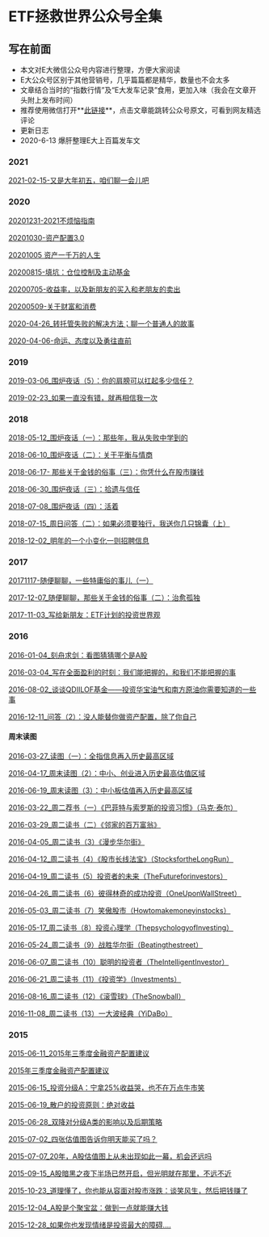 # ETF拯救世界公众号全集



## 写在前面

- 本文对E大微信公众号内容进行整理，方便大家阅读
- E大公众号区别于其他营销号，几乎篇篇都是精华，数量也不会太多
- 文章结合当时的“指数行情”及“E大发车记录”食用，更加入味（我会在文章开头附上发布时间）
- 推荐使用微信打开**[此链接](https://link.zhihu.com/?target=https%3A//h5.clewm.net/%3Furl%3Dh.qr61.cn%252Fouoyrp%252FqjyNY91%26hasredirect%3D1)**，点击文章能跳转公众号原文，可看到网友精选评论
- 更新日志
- 2020-6-13 爆肝整理E大上百篇发车文



### 2021

[2021-02-15-又是大年初五，咱们聊一会儿吧](https://mp.weixin.qq.com/s/ZWfgFxuPK114NT76l23tnw)

### 2020

[20201231-2021不烦恼指南](ETF%E6%8B%AF%E6%95%91%E4%B8%96%E7%95%8C%E5%85%AC%E4%BC%97%E5%8F%B7%E5%85%A8%E9%9B%86%20efaa0de5090644529bc2acffa195a699/20201230-2021%E4%B8%8D%E7%83%A6%E6%81%BC%E6%8C%87%E5%8D%97%205d2045cc01b24167b46f3a52e04a40cf.md)



[20201030-资产配置3.0](ETF%E6%8B%AF%E6%95%91%E4%B8%96%E7%95%8C%E5%85%AC%E4%BC%97%E5%8F%B7%E5%85%A8%E9%9B%86%20efaa0de5090644529bc2acffa195a699/20201030-%E8%B5%84%E4%BA%A7%E9%85%8D%E7%BD%AE3%200%20b0b3f11b36b9442eb4b5995c7ffab531.md)

[20201005 资产一千万的人生](ETF%E6%8B%AF%E6%95%91%E4%B8%96%E7%95%8C%E5%85%AC%E4%BC%97%E5%8F%B7%E5%85%A8%E9%9B%86%20efaa0de5090644529bc2acffa195a699/20201005%20%E8%B5%84%E4%BA%A7%E4%B8%80%E5%8D%83%E4%B8%87%E7%9A%84%E4%BA%BA%E7%94%9F%2089a02206541a4773a355b290cbc23b84.md)



[20200815-填坑：仓位控制及主动基金](ETF%E6%8B%AF%E6%95%91%E4%B8%96%E7%95%8C%E5%85%AC%E4%BC%97%E5%8F%B7%E5%85%A8%E9%9B%86%20efaa0de5090644529bc2acffa195a699/20200815-%E5%A1%AB%E5%9D%91%EF%BC%9A%E4%BB%93%E4%BD%8D%E6%8E%A7%E5%88%B6%E5%8F%8A%E4%B8%BB%E5%8A%A8%E5%9F%BA%E9%87%91%20e1dee94b04dc402680b0c9334ef0cc2d.md)

[20200705-收益率，以及新朋友的买入和老朋友的卖出](ETF%E6%8B%AF%E6%95%91%E4%B8%96%E7%95%8C%E5%85%AC%E4%BC%97%E5%8F%B7%E5%85%A8%E9%9B%86%20efaa0de5090644529bc2acffa195a699/20200705-%E6%94%B6%E7%9B%8A%E7%8E%87%EF%BC%8C%E4%BB%A5%E5%8F%8A%E6%96%B0%E6%9C%8B%E5%8F%8B%E7%9A%84%E4%B9%B0%E5%85%A5%E5%92%8C%E8%80%81%E6%9C%8B%E5%8F%8B%E7%9A%84%E5%8D%96%E5%87%BA%203cf60adb875443dd831f859b409a5763.md)

[20200509-关于财富和消费](ETF%E6%8B%AF%E6%95%91%E4%B8%96%E7%95%8C%E5%85%AC%E4%BC%97%E5%8F%B7%E5%85%A8%E9%9B%86%20efaa0de5090644529bc2acffa195a699/20200509-%E5%85%B3%E4%BA%8E%E8%B4%A2%E5%AF%8C%E5%92%8C%E6%B6%88%E8%B4%B9%20cce8f39b7a1d4fe49723eb2e1508d709.md)



[2020-04-26_转托管失败的解决方法；聊一个普通人的故事](https://link.zhihu.com/?target=https%3A//mp.weixin.qq.com/s/9yNjbgacYmR8dN2qoCM7ig)

[2020-04-06-命运、态度以及勇往直前](ETF%E6%8B%AF%E6%95%91%E4%B8%96%E7%95%8C%E5%85%AC%E4%BC%97%E5%8F%B7%E5%85%A8%E9%9B%86%20efaa0de5090644529bc2acffa195a699/0406-%E5%91%BD%E8%BF%90%E3%80%81%E6%80%81%E5%BA%A6%E4%BB%A5%E5%8F%8A%E5%8B%87%E5%BE%80%E7%9B%B4%E5%89%8D%20e352b36ac6eb47bc98d01e226f8d6aad.md)

### 2019

[2019-03-06_围炉夜话（5）：你的肩膀可以扛起多少信任？](https://link.zhihu.com/?target=https%3A//mp.weixin.qq.com/s/eRG-b_Npa4ENiOXvDzGvYg)



[2019-02-23_如果一直没有错，就再相信我一次](https://link.zhihu.com/?target=https%3A//mp.weixin.qq.com/s/ZXH3NGqJNPBtEszvMghDBw)



### 2018

[2018-05-12_围炉夜话（一）：那些年，我从失败中学到的](https://link.zhihu.com/?target=https%3A//mp.weixin.qq.com/s/s8-eDI0W6LOdynC1chuc6A)

[2018-06-10_围炉夜话（二）：关于平衡与情商](https://link.zhihu.com/?target=https%3A//mp.weixin.qq.com/s/mu6AnTCGRokkqsSDU55DzQ)

[2018-06-17- 那些关于金钱的俗事（三）：你凭什么在股市赚钱](ETF%E6%8B%AF%E6%95%91%E4%B8%96%E7%95%8C%E5%85%AC%E4%BC%97%E5%8F%B7%E5%85%A8%E9%9B%86%20efaa0de5090644529bc2acffa195a699/20180617-%20%E9%82%A3%E4%BA%9B%E5%85%B3%E4%BA%8E%E9%87%91%E9%92%B1%E7%9A%84%E4%BF%97%E4%BA%8B%EF%BC%88%E4%B8%89%EF%BC%89%EF%BC%9A%E4%BD%A0%E5%87%AD%E4%BB%80%E4%B9%88%E5%9C%A8%E8%82%A1%E5%B8%82%E8%B5%9A%E9%92%B1%200b0f93b0b9ca49eb9c3b762936feed26.md)

[2018-06-30_围炉夜话（三）：拾遗与信任](https://link.zhihu.com/?target=https%3A//mp.weixin.qq.com/s/ZPI9eUIYDfcek78lkW0Eow)

[2018-07-08_围炉夜话（四）：活着](https://link.zhihu.com/?target=https%3A//mp.weixin.qq.com/s/504ccIbmbBLz517BBIPTmA)

[2018-07-15_周日问答（二）：如果必须要独行，我送你几只锦囊（上）](https://link.zhihu.com/?target=https%3A//mp.weixin.qq.com/s/hMzOwNpMpp8dlf5CeNnFKA)

[2018-12-02_明年的一个小变化一则招聘信息](https://link.zhihu.com/?target=https%3A//mp.weixin.qq.com/s/2E7Pt12N_EPS4oE9ibiGmA)

### 2017



[20171117-随便聊聊，一些特庸俗的事儿（一）](ETF%E6%8B%AF%E6%95%91%E4%B8%96%E7%95%8C%E5%85%AC%E4%BC%97%E5%8F%B7%E5%85%A8%E9%9B%86%20efaa0de5090644529bc2acffa195a699/20171117-%E9%9A%8F%E4%BE%BF%E8%81%8A%E8%81%8A%EF%BC%8C%E4%B8%80%E4%BA%9B%E7%89%B9%E5%BA%B8%E4%BF%97%E7%9A%84%E4%BA%8B%E5%84%BF%EF%BC%88%E4%B8%80%EF%BC%89%20b823745471344d798f8151711fefc58e.md)

[2017-12-07_随便聊聊，那些关于金钱的俗事（二）：治愈孤独](https://link.zhihu.com/?target=https%3A//mp.weixin.qq.com/s%3Fsrc%3D11%26timestamp%3D1590820229%26ver%3D2369%26signature%3DxxSZuWP9l9ucy3i88B4WGmWjCGVrZgQt1Wtpsp69E5rEEi20Q-dUFwvDP01pRgKJ4WDqgf1QBzWQ529Qsph0-lHEww7dyKdgA0B94FkHnmTxlXWRrvhCpUnS-sjZLQgq%26new%3D1)



[2017-11-03_写给新朋友：ETF计划的投资世界观](https://link.zhihu.com/?target=https%3A//mp.weixin.qq.com/s/rX_JNckpX2DQTgmYaXKBRw)



### 2016


[2016-01-04_刻舟求剑：看图猜猜哪个是A股](https://link.zhihu.com/?target=https%3A//mp.weixin.qq.com/s/m06_tDyZqkfJmHzAIClPEQ)

[2016-03-04_写在全面盈利的时刻：我们能把握的，和我们不能把握的事](https://link.zhihu.com/?target=https%3A//mp.weixin.qq.com/s/5cVlXDMrOs2XmNEAdGLZFg)

[2016-08-02_谈谈QDIILOF基金——投资华宝油气和南方原油你需要知道的一些事](https://link.zhihu.com/?target=https%3A//mp.weixin.qq.com/s/oJZT6a8GIZXALh2TZnWjSA)

[2016-12-11_问答（2）：没人能替你做资产配置，除了你自己](https://link.zhihu.com/?target=https%3A//mp.weixin.qq.com/s/Ps3M4uTL4NW7Vv9GOvGx_A)

#### **周末读图**

[2016-03-27_读图（一）：全指信息再入历史最高区域](https://link.zhihu.com/?target=https%3A//mp.weixin.qq.com/s%3Fsrc%3D3%26timestamp%3D1590819978%26ver%3D1%26signature%3DYx-4%2ANIasakphM%2Ahd5V60TQJdKYMVUeXsUX8TIh%2Amv8G0RdVk1Uu3wQJYvxknJb4YQ0CbC9qMmDVFLhcyvsERkrcn6rlYrg7Np-7BnTTveJTigwsNCG-XzkXWaFzkgcdPkK9VY9i89Af0j7DjKlOrw%3D%3D)

[2016-04-17_周末读图（2）：中小、创业进入历史最高估值区域](https://link.zhihu.com/?target=https%3A//mp.weixin.qq.com/s/74CFCml9ix0Lz5DilwuQnw)

[2016-06-19_周末读图（3）：中小板估值再入历史最高区域](https://link.zhihu.com/?target=https%3A//mp.weixin.qq.com/s/P6omarzyqAovhcgvCX35kA)

[2016-03-22_周二荐书（一）《巴菲特与索罗斯的投资习惯》（马克·泰尔）](https://link.zhihu.com/?target=https%3A//mp.weixin.qq.com/s/RBwWauZqzHkwYDlrMDJ1Qw)

[2016-03-29_周二读书（二）《邻家的百万富翁》](https://link.zhihu.com/?target=https%3A//mp.weixin.qq.com/s/PvnIhjKZs7Z60qP-7ROV6w)

[2016-04-05_周二读书（3）《漫步华尔街》](https://link.zhihu.com/?target=https%3A//mp.weixin.qq.com/s/c-_ayIltzRjG5gGroF71CQ)

[2016-04-12_周二读书（4）《股市长线法宝》（StocksfortheLongRun）](https://link.zhihu.com/?target=https%3A//mp.weixin.qq.com/s/bf1TWZuG2DpU6p1Mp3I8bA)

[2016-04-19_周二读书（5）投资者的未来（TheFutureforinvestors）](https://link.zhihu.com/?target=https%3A//mp.weixin.qq.com/s/gqrqD3FxZEoIaIgMbu3oJQ)

[2016-04-26_周二读书（6）彼得林奇的成功投资（OneUponWallStreet）](https://link.zhihu.com/?target=https%3A//mp.weixin.qq.com/s/uUSfQwp9-QNIWRNY0ibeEw)

[2016-05-03_周二读书（7）笑傲股市（Howtomakemoneyinstocks）](https://link.zhihu.com/?target=https%3A//mp.weixin.qq.com/s/0yYzihkfhm_3Yil-HixRUw)

[2016-05-17_周二读书（8）投资心理学（ThepsychologyofInvesting）](https://link.zhihu.com/?target=https%3A//mp.weixin.qq.com/s/O_kgkR-L3CZ_xuIYNxUo5A)

[2016-05-24_周二读书（9）战胜华尔街（Beatingthestreet）](https://link.zhihu.com/?target=https%3A//mp.weixin.qq.com/s/oC1OAF9Bp60KftGpdZdE3A)

[2016-06-07_周二读书（10）聪明的投资者（TheIntelligentInvestor）](https://link.zhihu.com/?target=https%3A//mp.weixin.qq.com/s/WUsGXX2MSD33d_ctbQrMhg)

[2016-06-21_周二读书（11）《投资学》（Investments）](https://link.zhihu.com/?target=https%3A//mp.weixin.qq.com/s/UHVXDyWuu0k6AtfkChytug)

[2016-08-16_周二读书（12）《滚雪球》（TheSnowball）](https://link.zhihu.com/?target=https%3A//mp.weixin.qq.com/s/4xqi68wibWc9JNYMMvbTiA)

[2016-11-08_周二读书（13）一大波经典（YiDaBo）](https://link.zhihu.com/?target=https%3A//mp.weixin.qq.com/s/yTVXwGGBUKwb1pIUS5_fAQ)



### 2015



[2015-06-11_2015年三季度金融资产配置建议](https://link.zhihu.com/?target=https%3A//mp.weixin.qq.com/s/3ktSCVmySDZ1L-C_LYQ_aw)

[2015年三季度金融资产配置建议](ETF%E6%8B%AF%E6%95%91%E4%B8%96%E7%95%8C%E5%85%AC%E4%BC%97%E5%8F%B7%E5%85%A8%E9%9B%86%20efaa0de5090644529bc2acffa195a699/2015%E5%B9%B4%E4%B8%89%E5%AD%A3%E5%BA%A6%E9%87%91%E8%9E%8D%E8%B5%84%E4%BA%A7%E9%85%8D%E7%BD%AE%E5%BB%BA%E8%AE%AE%202fe33134d0794257be9c5b42cfaf9db7.md)

[2015-06-15_投资分级A：宁拿25%收益哭，也不在万点牛市笑](https://link.zhihu.com/?target=https%3A//mp.weixin.qq.com/s/o8sqh4I4GlFxhvU9ZvESKg)

[2015-06-19_散户的投资原则：绝对收益](https://link.zhihu.com/?target=https%3A//mp.weixin.qq.com/s/PjyE7cSQib6DFB73BW_QEw)

[2015-06-28_双降对分级A类的影响以及后期策略](https://link.zhihu.com/?target=https%3A//mp.weixin.qq.com/s/UAYIYhW8XGxFIcoVeZAl9w)

[2015-07-02_四张估值图告诉你明天能买了吗？](https://link.zhihu.com/?target=https%3A//mp.weixin.qq.com/s/hyi7XsrT7m7Aq2KtmMpeSg)

[2015-07-07_20年，A股估值图上从未出现如此一幕，机会还远吗](https://link.zhihu.com/?target=https%3A//mp.weixin.qq.com/s/HBp0jHpxMD7FW9-5UGO0IA)

[2015-09-15_A股暗黑之夜下半场已然开启，但光明就在那里，不远不近](https://link.zhihu.com/?target=https%3A//mp.weixin.qq.com/s/L47LArKiUrYSg0WA-J-epw)

[2015-10-23_道理懂了，你也能从容面对股市涨跌：谈笑风生，然后把钱赚了](https://link.zhihu.com/?target=https%3A//mp.weixin.qq.com/s/JZyWUqowLhxhWSje7ictKA)

[2015-12-04_A股是个聚宝盆：做到一点就能赚大钱](https://link.zhihu.com/?target=https%3A//mp.weixin.qq.com/s/crpZDn2jxkJ--EC_sXSjOA)

[2015-12-28_如果你也发现情绪是投资最大的障碍....](https://link.zhihu.com/?target=https%3A//mp.weixin.qq.com/s/vQ0CyxDjvD5I31rvplT5eQ)

